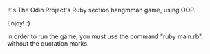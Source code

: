 It's The Odin Project's Ruby section hangmman game, using OOP.

Enjoy! :)

in order to run the game, you must use the command "ruby main.rb", without the quotation marks.
